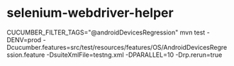 # selenium-webdriver-helper

CUCUMBER_FILTER_TAGS="@androidDevicesRegression" mvn test -DENV=prod -Dcucumber.features=src/test/resources/features/OS/AndroidDevicesRegression.feature -DsuiteXmlFile=testng.xml -DPARALLEL=10 -Drp.rerun=true